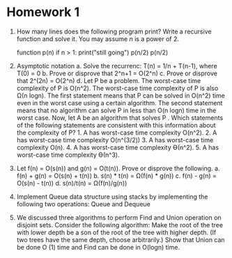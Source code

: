 # Homework 1

1. How many lines does the following program print? Write a recursive function and solve it. You may assume *n* is a power of 2.

    function p(n)
        if n > 1:
            print("still going")
            p(n/2)
            p(n/2)

2. Asymptotic notation
    a. Solve the recurrenc: T(n) = 1/n + T(n-1), where T(0) = 0
    b. Prove or disprove that 2^n+1 = O(2^n)
    c. Prove or disprove that 2^(2n) = O(2^n)
    d. Let P be a problem. The worst-case time complexity of P is O(n^2). The worst-case time complexity of P is also Ω(n logn). The first statement means that P can be solved in O(n^2) time even in the worst case using a certain algorithm. The second statement means that no algorithm can solve P in less than O(n logn) time in the worst case. Now, let A be an algorithm that solves P . Which statements of the following statements are consistent with this information about the complexity of P?
        1. A has worst-case time complexity O(n^2).
        2. A has worst-case time complexity O(n^(3/2))
        3. A has worst-case time complexity O(n).
        4. A has worst-case time complexity ϴ(n^2).
        5. A has worst-case time complexity ϴ(n^3).

3. Let f(n) = O(s(n)) and g(n) = O(t(n)). Prove or disprove the following.
    a. f(n) + g(n) = O(s(n) + t(n))
    b. s(n) * t(n) = Ω(f(n) * g(n))
    c. f(n) - g(n) = O(s(n) - t(n))
    d. s(n)/t(n) = Ω(f(n)/g(n))
    
4. Implement Queue data structure using stacks by implementing the following two operations: Queue and Dequeue

5. We discussed three algorithms to perform Find and Union operation on disjoint sets. Consider the following algorithm: Make the root of the tree with lower depth be a son of the root of the tree
with higher depth. (If two trees have the same depth, choose arbitrarily.) Show that Union can be done O (1) time and Find can be done in O(logn) time.